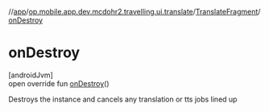 //[app](../../../index.md)/[op.mobile.app.dev.mcdohr2.travelling.ui.translate](../index.md)/[TranslateFragment](index.md)/[onDestroy](on-destroy.md)

# onDestroy

[androidJvm]\
open override fun [onDestroy](on-destroy.md)()

Destroys the instance and cancels any translation or tts jobs lined up
